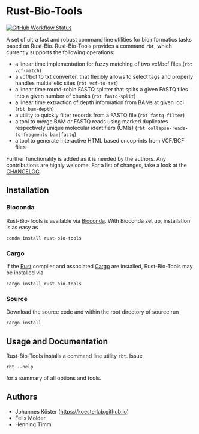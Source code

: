# Rust-Bio-Tools

[![GitHub Workflow Status](https://img.shields.io/github/workflow/status/rust-bio/rust-bio-tools/CI)](https://github.com/rust-bio/rust-bio-tools/actions)

A set of ultra fast and robust command line utilities for bioinformatics tasks based on Rust-Bio.
Rust-Bio-Tools provides a command `rbt`, which currently supports the following operations:

* a linear time implementation for fuzzy matching of two vcf/bcf files (`rbt vcf-match`)
* a vcf/bcf to txt converter, that flexibly allows to select tags and properly handles multiallelic sites (`rbt vcf-to-txt`)
* a linear time round-robin FASTQ splitter that splits a given FASTQ files into a given number of chunks (`rbt fastq-split`)
* a linear time extraction of depth information from BAMs at given loci (`rbt bam-depth`)
* a utility to quickly filter records from a FASTQ file (`rbt fastq-filter`)
* a tool to merge BAM or FASTQ reads using marked duplicates respectively unique molecular identifiers (UMIs) (`rbt collapse-reads-to-fragments bam|fastq`)
* a tool to generate interactive HTML based oncoprints from VCF/BCF files

Further functionality is added as it is needed by the authors. Any contributions are highly welcome.
For a list of changes, take a look at the [CHANGELOG](CHANGELOG.md).


## Installation

### Bioconda

Rust-Bio-Tools is available via [Bioconda](https://bioconda.github.io).
With Bioconda set up, installation is as easy as

    conda install rust-bio-tools

### Cargo

If the [Rust](https://www.rust-lang.org/tools/install) compiler and associated [Cargo](https://github.com/rust-lang/cargo/) are installed, Rust-Bio-Tools may be installed via

    cargo install rust-bio-tools

### Source

Download the source code and within the root directory of source run

    cargo install

## Usage and Documentation

Rust-Bio-Tools installs a command line utility `rbt`. Issue

    rbt --help

for a summary of all options and tools.


## Authors

* Johannes Köster (https://koesterlab.github.io)
* Felix Mölder
* Henning Timm

